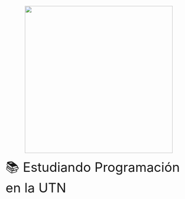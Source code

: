 <p align="center">
  <img width="400" src="https://media.giphy.com/media/2IudUHdI075HL02Pkk/giphy.gif">
</p>
<span style="font-size:35px;">📚 Estudiando Programación en la UTN</span>




<!--
**camilaporro/camilaporro** is a ✨ _special_ ✨ repository because its `README.md` (this file) appears on your GitHub profile.

Here are some ideas to get you started:

- 🔭 I’m currently working on ...
- 🌱 I’m currently learning ...
- 👯 I’m looking to collaborate on ...
- 🤔 I’m looking for help with ...
- 💬 Ask me about ...
- 📫 How to reach me: ...
- 😄 Pronouns: ...
- ⚡ Fun fact: ...
-->
